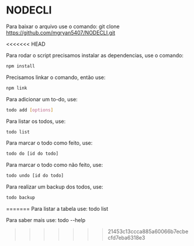 # NODECLI

Para baixar o arquivo use o comando: git clone https://github.com/mgryan5407/NODECLI.git

<<<<<<< HEAD

Para rodar o script precisamos instalar as dependencias, use o comando: 
```bash
npm install
```

Precisamos linkar o comando, então use: 
```bash
npm link
```

Para adicionar um to-do, use: 
```bash
todo add [options]
```

Para listar os todos, use: 

```bash
todo list
```

Para marcar o todo como feito, use:
```bash
todo do [id do todo]
```
Para marcar o todo como não feito, use: 
```bash
todo undo [id do todo]
```

Para realizar um backup dos todos, use: 
```bash
todo backup
```
=======
Para listar a tabela use: todo list

Para saber mais use: todo --help
>>>>>>> 21453c13ccca885a60066b7ecbecfd7eba6318e3
